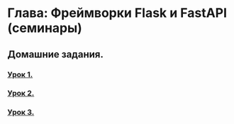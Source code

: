 # Глава: Фреймворки Flask и FastAPI (семинары)
## Домашние задания.
 
### [Урок 1.](https://github.com/Ykiseliov/Flask_lessons/tree/main/Lesson01_HW)
### [Урок 2.](https://github.com/Ykiseliov/Flask_lessons/tree/main/Lesson02/HomeWork)
### [Урок 3.](https://github.com/Ykiseliov/Flask_lessons/tree/main/Lesson03/HomeWork)
